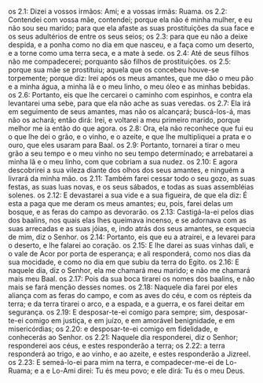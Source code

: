os 2.1: Dizei a vossos irmãos: Ami; e a vossas irmãs: Ruama.
os 2.2: Contendei com vossa mãe, contendei; porque ela não é minha mulher, e eu não sou seu marido; para que ela afaste as suas prostituições da sua face e os seus adultérios de entre os seus seios;
os 2.3: para que eu não a deixe despida, e a ponha como no dia em que nasceu, e a faça como um deserto, e a torne como uma terra seca, e a mate à sede.
os 2.4: Até de seus filhos não me compadecerei; porquanto são filhos de prostituições.
os 2.5: porque sua mãe se prostituiu; aquela que os concebeu houve-se torpemente; porque diz: Irei após os meus amantes, que me dão o meu pão e a minha água, a minha lã e o meu linho, o meu óleo e as minhas bebidas.
os 2.6: Portanto, eis que lhe cercarei o caminho com espinhos, e contra ela levantarei uma sebe, para que ela não ache as suas veredas.
os 2.7: Ela irá em seguimento de seus amantes, mas não os alcançará; buscá-los-á, mas não os achará; então dirá: Irei, e voltarei a meu primeiro marido, porque melhor me ia então do que agora.
os 2.8: Ora, ela não reconhece que fui eu o que lhe dei o grão, e o vinho, e o azeite, e que lhe multipliquei a prata e o ouro, que eles usaram para Baal.
os 2.9: Portanto, tornarei a tirar o meu grão a seu tempo e o meu vinho no seu tempo determinado; e arrebatarei a minha lã e o meu linho, com que cobriam a sua nudez.
os 2.10: E agora descobrirei a sua vileza diante dos olhos dos seus amantes, e ninguém a livrará da minha mão.
os 2.11: Também farei cessar todo o seu gozo, as suas festas, as suas luas novas, e os seus sábados, e todas as suas assembléias solenes.
os 2.12: E devastarei a sua vide e a sua figueira, de que ela diz: É esta a paga que me deram os meus amantes; eu, pois, farei delas um bosque, e as feras do campo as devorarão.
os 2.13: Castigá-la-ei pelos dias dos baalins, nos quais elas lhes queimava incenso, e se adornava com as suas arrecadas e as suas jóias, e, indo atrás dos seus amantes, se esquecia de mim, diz o Senhor.
os 2.14: Portanto, eis que eu a atrairei, e a levarei para o deserto, e lhe falarei ao coração.
os 2.15: E lhe darei as suas vinhas dali, e o vale de Acor por porta de esperança; e ali responderá, como nos dias da sua mocidade, e como no dia em que subiu da terra do Egito.
os 2.16: E naquele dia, diz o Senhor, ela me chamará meu marido; e não me chamará mais meu Baal.
os 2.17: Pois da sua boca tirarei os nomes dos baalins, e não mais se fará menção desses nomes.
os 2.18: Naquele dia farei por eles aliança com as feras do campo, e com as aves do céu, e com os répteis da terra; e da terra tirarei o arco, e a espada, e a guerra, e os farei deitar em segurança.
os 2.19: E desposar-te-ei comigo para sempre; sim, desposar-te-ei comigo em justiça, e em juízo, e em amorável benignidade, e em misericórdias;
os 2.20: e desposar-te-ei comigo em fidelidade, e conhecerás ao Senhor.
os 2.21: Naquele dia responderei, diz o Senhor; responderei aos céus, e estes responderão a terra;
os 2.22: a terra responderá ao trigo, e ao vinho, e ao azeite, e estes responderão a Jizreel.
os 2.23: E semeá-lo-ei para mim na terra, e compadecer-me-ei de Lo-Ruama; e a e Lo-Ami direi: Tu és meu povo; e ele dirá: Tu és o meu Deus.
